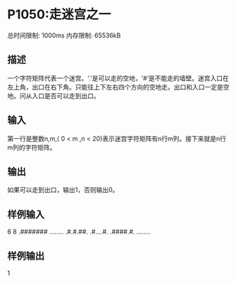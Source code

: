# P1050:走迷宫之一

总时间限制: 1000ms 内存限制: 65536kB
## 描述
一个字符矩阵代表一个迷宫。'.'是可以走的空地，'#’是不能走的墙壁。迷宫入口在左上角，出口在右下角。只能往上下左右四个方向的空地走。出口和入口一定是空地。问从入口是否可以走到出口。

## 输入
第一行是整数n,m,( 0 < m ,n < 20)表示迷宫字符矩阵有n行m列。接下来就是n行m列的字符矩阵。
## 输出
如果可以走到出口，输出1，否则输出0。
## 样例输入
6 8
.#######
........
.#.#.##.
.#....#.
.####.#.
........
## 样例输出
1